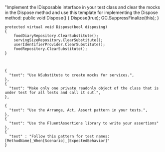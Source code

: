 
"Implement the IDisposable interface in your test class and clear the mocks in the Dispose method and use this template for implementing the Dispose method: 
    public void Dispose()
    {
        Dispose(true);
        GC.SuppressFinalize(this);
    }

    protected virtual void Dispose(bool disposing)
    {
        foodDiaryRepository.ClearSubstitute();
        servingSizeRepository.ClearSubstitute();
        userIdentifierProvider.ClearSubstitute();
        foodRepository.ClearSubstitute();
    }



    {
      "text": "Use NSubstitute to create mocks for services.",
    },
    {
      "text": "Make only one private readonly object of the class that is under test for all tests and call it sut.",
    },

    {
      "text": "Use the Arrange, Act, Assert pattern in your tests.",
    },
    {
      "text": "Use the FluentAssertions library to write your assertions"
    },
    {
      "text" : "Follow this pattern for test names: [MethodName]_When[Scenario]_[ExpectedBehavior]"
    }